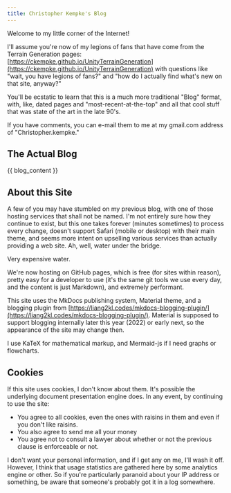 ```yaml
---
title: Christopher Kempke's Blog
---
```


Welcome to my little corner of the Internet!

I'll assume you're now of my legions of fans that have come from the Terrain Generation pages: [https://ckempke.github.io/UnityTerrainGeneration](https://ckempke.github.io/UnityTerrainGeneration) with questions like "wait, you have legions of fans?" and "how do I actually find what's new on that site, anyway?"     

You'll be ecstatic to learn that this is a much more traditional "Blog" format, with, like, dated pages and "most-recent-at-the-top" and all that cool stuff that was state of the art in the late 90's.

If you have comments, you can e-mail them to me at my gmail.com address of "Christopher.kempke."

## The Actual Blog

{{ blog_content }}

## About this Site

A few of you may have stumbled on my previous blog, with one of those hosting services that shall not be named.   I'm not entirely sure how they continue to exist, but this one takes forever (minutes sometimes) to process every change, doesn't support Safari (mobile or desktop) with their main theme, and seems more intent on upselling various services than actually providing a web site.   Ah, well, water under the bridge.

Very expensive water.

We're now hosting on GitHub pages, which is free (for sites within reason), pretty easy for a developer to use (it's the same git tools we use every day, and the content is just Markdown), and extremely performant.

This site uses the MkDocs publishing system, Material theme, and a blogging plugin from [https://liang2kl.codes/mkdocs-blogging-plugin/](https://liang2kl.codes/mkdocs-blogging-plugin/).   Material is supposed to support blogging internally later this year (2022) or early next, so the appearance of the site may change then.

I use KaTeX for mathematical markup, and Mermaid-js if I need graphs or flowcharts.

## Cookies

If this site uses cookies, I don't know about them.   It's possible the underlying document presentation engine does.   In any event, by continuing to use the site:  

- You agree to all cookies, even the ones with raisins in them and even if you don't like raisins.   
- You also agree to send me all your money
- You agree not to consult a lawyer about whether or not the previous clause is enforceable or not.

I don't want your personal information, and if I get any on me, I'll wash it off.   However, I think that usage statistics are gathered here by some analytics engine or other.  So if you're particularly paranoid about your IP address or something, be aware that someone's probably got it in a log somewhere.
